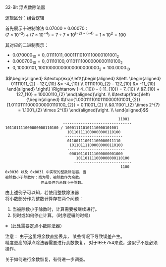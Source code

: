 32-Bit 浮点数除法器

逻辑区分：组合逻辑

首先展示十进制除法 $`0.07000 \div 0.00070 `$： \
$`(7 \times 10^{-2}) \div (7 \times 10^{-4}) = 7 \div 7 \times 10^{(-2) - (-4)} = 1 \times 10^{2} = 100`$

其对应的二进制表示：
- $`0.070000_{10} = 0,01111011,00011110101110000101001_{2}`$
- $`0.000700_{10} = 0,01110100,01101111000000000110100_{2}`$
- $`0,10000101,10010000000000000000000_{2} = 100.0000_{10}`$

```math
\begin{aligned}
    &\textup{exp}\left\{\begin{aligned}
        &\left. \begin{aligned}
            01111011_{2} - 127_{10} &= -4_{10}  \\
            01110100_{2} - 127_{10} &= -11_{10}
        \end{aligned} \right\} \Rightarrow
        (-4_{10}) - (-11_{10}) = 7_{10} \\
        &7_{10} + 127_{10} = 10000110_{2}
    \end{aligned}\right. 
    \\
    &\textup{frac}\left\{\begin{aligned}
        &\frac{1.00011110101110000101001_{2}} 
              {1.01101111000000000110100_{2}} = 0.11001_{2} \\
        &0.11001_{2} \times 2^{7} = 1.1001_{2} \times 2^{6}
    \end{aligned}\right. \\
\end{aligned}
```
                                                       11001
                              -------------------------------
    101101111000000000110100 / 100011110101110000101001
                                101101111000000000110100
                               --------------------------
                                011001110011100000011110
                                 101101111000000000110100
                                --------------------------
                                 000101101111000000001000
                                    101101111000000000110100
                                   --------------------------
                                                        1100
    0x0030 以及 0x0031 中实现的整数除法器，当
    被除数小于除数时：商为零，被除数作为余数。
                    停止条件为余数小于除数。

由上述例子可以知，若使用整数除法器 \
将小数部分作为整数计算存在两个问题：
1. 当被除数小于除数时，计算需要被继续进行。
2. 何时或如何停止计算。（时序逻辑的时候）

※（此处需要定点小数除法器）

注意：
由于这里将余数直接丢弃，
某些情况下导致误差产生。 \
精度更高的浮点除法器需要进行余数恢复，
对于IEEE754来说，这似乎不是必须操作。

关于如何进行余数恢复，有待进一步调查。